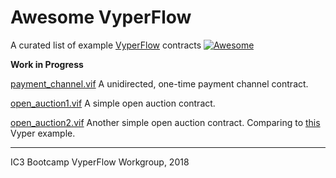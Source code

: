 # Awesome VyperFlow

A curated list of example [VyperFlow](https://github.com/Neroysq/VyperFlow) contracts [![Awesome](https://awesome.re/badge.svg)](https://awesome.re)

**Work in Progress**

[payment_channel.vif](payment_channel.vif) A unidirected, one-time payment channel contract.

[open_auction1.vif](open_auction1.vif) A simple open auction contract.

[open_auction2.vif](open_auction2.vif) Another simple open auction contract. Comparing to [this](https://vyper.readthedocs.io/en/latest/vyper-by-example.html#simple-open-auction) Vyper example.



---

IC3 Bootcamp VyperFlow Workgroup, 2018
